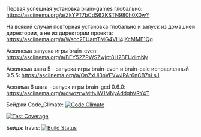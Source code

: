 Первая успешная установка brain-games глобально:
https://asciinema.org/a/ZkYPT7bCdS62KSTN980h0X0wY

На всякий случай повторная установка глобально и запуск из домашней директории, а не из директории проекта:
https://asciinema.org/a/Wacc2EUamTMG4VH4jKcMME1Qg

Аскинема запуска игры brain-even:
https://asciinema.org/a/BEY52ZPWSZwjpt8H2BFUdlmNy

Аскинема шага 5 - запуска игры brain-even и brain-calc исправленный 0.5.5:
https://asciinema.org/a/OnZxUi3nVFVwJPAr6nCB7nLsJ

Аскнима 6 шага - запуск игры brain-gcd 0.6.0:
https://asciinema.org/a/dwozrwMthJW1MNyAddqhVRY4T

Бейджи Code_Climate:
[![Code Climate](https://api.codeclimate.com/v1/badges/13151ace08272d312d42/maintainability)](https://codeclimate.com/github/DmitryLT/project-lvl1-s408/maintainability)

[![Test Coverage](https://api.codeclimate.com/v1/badges/13151ace08272d312d42/test_coverage)](https://codeclimate.com/github/DmitryLT/project-lvl1-s408/test_coverage)


Бейдж travis:
[![Build Status](https://travis-ci.org/DmitryLT/project-lvl1-s408.svg?branch=master)](https://travis-ci.org/DmitryLT/project-lvl1-s408)
